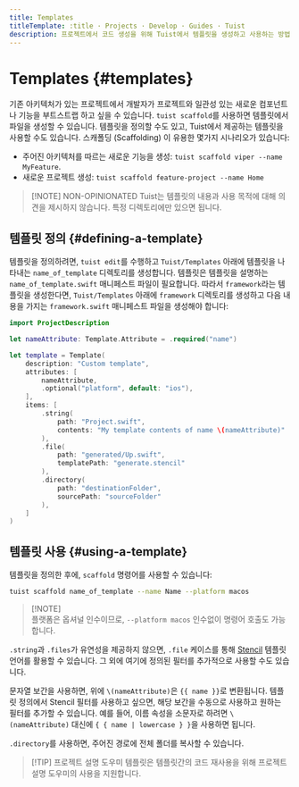 ```yaml
---
title: Templates
titleTemplate: :title · Projects · Develop · Guides · Tuist
description: 프로젝트에서 코드 생성을 위해 Tuist에서 템플릿을 생성하고 사용하는 방법을 배워봅니다.
---
```


# Templates {#templates}

기존 아키텍처가 있는 프로젝트에서 개발자가 프로젝트와 일관성 있는 새로운 컴포넌트나 기능을 부트스트랩 하고 싶을 수 있습니다. `tuist scaffold`를 사용하면 템플릿에서 파일을 생성할 수 있습니다. 템플릿을 정의할 수도 있고, Tuist에서 제공하는 템플릿을 사용할 수도 있습니다. 스캐폴딩 (Scaffolding) 이 유용한 몇가지 시나리오가 있습니다:

- 주어진 아키텍처를 따르는 새로운 기능을 생성: `tuist scaffold viper --name MyFeature`.
- 새로운 프로젝트 생성: `tuist scaffold feature-project --name Home`

> [!NOTE] NON-OPINIONATED
> Tuist는 템플릿의 내용과 사용 목적에 대해 의견을 제시하지 않습니다. 특정 디렉토리에만 있으면 됩니다.

## 템플릿 정의 {#defining-a-template}

템플릿을 정의하려면, `tuist edit`를 수행하고 `Tuist/Templates` 아래에 템플릿을 나타내는 `name_of_template` 디렉토리를 생성합니다. 템플릿은 템플릿을 설명하는 `name_of_template.swift` 매니페스트 파일이 필요합니다. 따라서 `framework`라는 템플릿을 생성한다면, `Tuist/Templates` 아래에 `framework` 디렉토리를 생성하고 다음 내용을 가지는 `framework.swift` 매니페스트 파일을 생성해야 합니다:

```swift
import ProjectDescription

let nameAttribute: Template.Attribute = .required("name")

let template = Template(
    description: "Custom template",
    attributes: [
        nameAttribute,
        .optional("platform", default: "ios"),
    ],
    items: [
        .string(
            path: "Project.swift",
            contents: "My template contents of name \(nameAttribute)"
        ),
        .file(
            path: "generated/Up.swift",
            templatePath: "generate.stencil"
        ),
        .directory(
            path: "destinationFolder",
            sourcePath: "sourceFolder"
        ),
    ]
)
```

## 템플릿 사용 {#using-a-template}

템플릿을 정의한 후에, `scaffold` 명령어를 사용할 수 있습니다:

```bash
tuist scaffold name_of_template --name Name --platform macos
```

> [!NOTE]\
> 플랫폼은 옵셔널 인수이므로, `--platform macos` 인수없이 명령어 호출도 가능합니다.

`.string`과 `.files`가 유연성을 제공하지 않으면, `.file` 케이스를 통해 [Stencil](https://stencil.fuller.li/en/latest/) 템플릿 언어를 활용할 수 있습니다. 그 외에 여기에 정의된 필터를 추가적으로 사용할 수도 있습니다.

문자열 보간을 사용하면, 위에 `\(nameAttribute)`은 `{{ name }}`로 변환됩니다. 템플릿 정의에서 Stencil 필터를 사용하고 싶으면, 해당 보간을 수동으로 사용하고 원하는 필터를 추가할 수 있습니다. 예를 들어, 이름 속성을 소문자로 하려면 `\(nameAttribute)` 대신에 `{ { name | lowercase } }`을 사용하면 됩니다.

`.directory`를 사용하면, 주어진 경로에 전체 폴더를 복사할 수 있습니다.

> [!TIP] 프로젝트 설명 도우미
> 템플릿은 템플릿간의 코드 재사용을 위해 <LocalizedLink href="/guides/develop/projects/code-sharing">프로젝트 설명 도우미</LocalizedLink>의 사용을 지원합니다.
